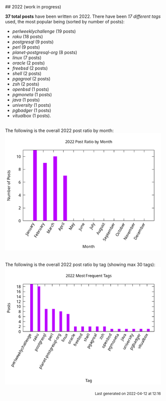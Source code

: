 <a name="2022" />
## 2022 (work in progress)

**37 total posts** have been written on 2022.
There have been *17 different tags* used, the most
popular being (sorted by number of posts):
 
- *perlweeklychallenge* (19 posts)  
- *raku* (18 posts)  
- *postgresql* (9 posts)  
- *perl* (9 posts)  
- *planet-postgresql-org* (8 posts)  
- *linux* (7 posts)  
- *oracle* (2 posts)  
- *freebsd* (2 posts)  
- *shell* (2 posts)  
- *pgagroal* (2 posts)  
- *zsh* (2 posts)  
- *openbsd* (1 posts)  
- *pgmoneta* (1 posts)  
- *java* (1 posts)  
- *university* (1 posts)  
- *pgbadger* (1 posts)  
- *vitualbox* (1 posts).<br/>
<br/>
The following is the overall 2022 post ratio by month:
<br/>
    <center>
      <img src="/images/stats/2022-months.png" alt="2022 post ratio per month" />
    </center>
<br/>

<br/>
The following is the overall 2022 post ratio by tag (showing max 30 tags):
<br/>
  <center>
    <img src="/images/stats/2022-tags.png" alt="2022 post ratio per tag" />
  </center>
<br/>

<div align="right">
<small>
Last generated on 2022-04-12 at 12:16
</small>
</div>

<br/>
